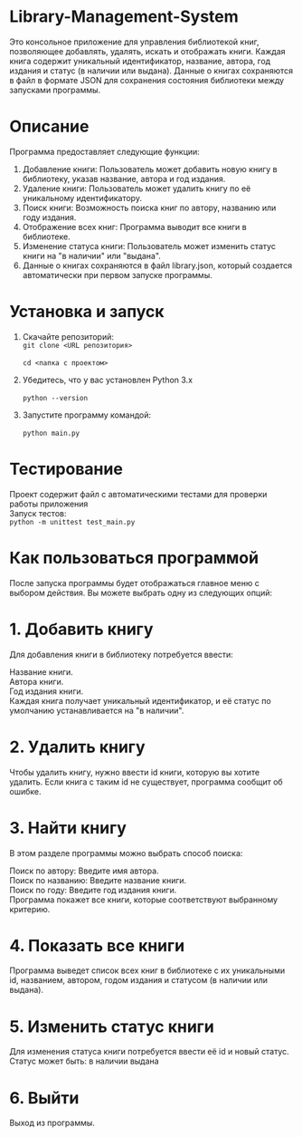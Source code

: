 # Library-Management-System

Это консольное приложение для управления библиотекой книг, позволяющее добавлять, удалять, искать и отображать книги. Каждая книга содержит уникальный идентификатор, название, автора, год издания и статус (в наличии или выдана). Данные о книгах сохраняются в файл в формате JSON для сохранения состояния библиотеки между запусками программы.

# Описание
Программа предоставляет следующие функции:

1. Добавление книги: Пользователь может добавить новую книгу в библиотеку, указав название, автора и год издания.
2. Удаление книги: Пользователь может удалить книгу по её уникальному идентификатору.
3. Поиск книги: Возможность поиска книг по автору, названию или году издания.
4. Отображение всех книг: Программа выводит все книги в библиотеке.
5. Изменение статуса книги: Пользователь может изменить статус книги на "в наличии" или "выдана".
6. Данные о книгах сохраняются в файл library.json, который создается автоматически при первом запуске программы.

# Установка и запуск 

1. Скачайте репозиторий:
 <br> `git clone <URL репозитория>`<br>        
  `cd <папка с проектом>`   

2. Убедитесь, что у вас установлен Python 3.x  
<br>  `python --version`
3. Запустите программу командой:  
<br>  `python main.py`

# Тестирование
Проект содержит файл с автоматическими тестами для проверки работы приложения  
Запуск тестов:  
`python -m unittest test_main.py`  

# Как пользоваться программой 

После запуска программы будет отображаться главное меню с выбором действия. Вы можете выбрать одну из следующих опций:

# 1. Добавить книгу
Для добавления книги в библиотеку потребуется ввести:

Название книги.  
Автора книги.  
Год издания книги.  
Каждая книга получает уникальный идентификатор, и её статус по умолчанию устанавливается на "в наличии".  

# 2. Удалить книгу
Чтобы удалить книгу, нужно ввести id книги, которую вы хотите удалить. Если книга с таким id не существует, программа сообщит об ошибке.

# 3. Найти книгу
В этом разделе программы можно выбрать способ поиска:

Поиск по автору: Введите имя автора.  
Поиск по названию: Введите название книги.  
Поиск по году: Введите год издания книги.  
Программа покажет все книги, которые соответствуют выбранному критерию.  

# 4. Показать все книги
Программа выведет список всех книг в библиотеке с их уникальными id, названием, автором, годом издания и статусом (в наличии или выдана).

# 5. Изменить статус книги
Для изменения статуса книги потребуется ввести её id и новый статус. Статус может быть:
в наличии
выдана

# 6. Выйти
Выход из программы.
